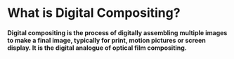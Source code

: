 What is Digital Compositing?
=============
#### Digital compositing is the process of digitally assembling multiple images to make a final image, typically for print, motion pictures or screen display. It is the digital analogue of optical film compositing.

